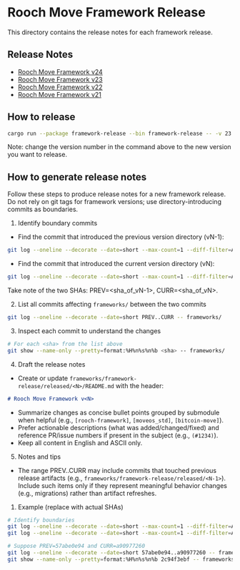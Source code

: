 # Rooch Move Framework Release

This directory contains the release notes for each framework release.

## Release Notes

- [Rooch Move Framework v24](./24/README.md)
- [Rooch Move Framework v23](./23/README.md)
- [Rooch Move Framework v22](./22/README.md)
- [Rooch Move Framework v21](./21/README.md)

## How to release

```bash
cargo run --package framework-release --bin framework-release -- -v 23
```

Note: change the version number in the command above to the new version you want to release.

## How to generate release notes

Follow these steps to produce release notes for a new framework release. Do not rely on git tags for framework versions; use directory-introducing commits as boundaries.

1) Identify boundary commits

- Find the commit that introduced the previous version directory (vN-1):

```bash
git log --oneline --decorate --date=short --max-count=1 --diff-filter=A --name-only -- frameworks/framework-release/released/<N-1>
```

- Find the commit that introduced the current version directory (vN):

```bash
git log --oneline --decorate --date=short --max-count=1 --diff-filter=A --name-only -- frameworks/framework-release/released/<N>
```

Take note of the two SHAs: PREV=<sha_of_vN-1>, CURR=<sha_of_vN>.

2) List all commits affecting `frameworks/` between the two commits

```bash
git log --oneline --decorate --date=short PREV..CURR -- frameworks/
```

3) Inspect each commit to understand the changes

```bash
# For each <sha> from the list above
git show --name-only --pretty=format:%H%n%s%n%b <sha> -- frameworks/
```

4) Draft the release notes

- Create or update `frameworks/framework-release/released/<N>/README.md` with the header:

```markdown
# Rooch Move Framework v<N>
```

- Summarize changes as concise bullet points grouped by submodule when helpful (e.g., `[rooch-framework]`, `[moveos_std]`, `[bitcoin-move]`).
- Prefer actionable descriptions (what was added/changed/fixed) and reference PR/issue numbers if present in the subject (e.g., `(#1234)`).
- Keep all content in English and ASCII only.

5) Notes and tips

- The range PREV..CURR may include commits that touched previous release artifacts (e.g., `frameworks/framework-release/released/<N-1>`). Include such items only if they represent meaningful behavior changes (e.g., migrations) rather than artifact refreshes.

1) Example (replace with actual SHAs)

```bash
# Identify boundaries
git log --oneline --decorate --date=short --max-count=1 --diff-filter=A --name-only -- frameworks/framework-release/released/22
git log --oneline --decorate --date=short --max-count=1 --diff-filter=A --name-only -- frameworks/framework-release/released/23

# Suppose PREV=57abe0e94 and CURR=a90977260
git log --oneline --decorate --date=short 57abe0e94..a90977260 -- frameworks/
git show --name-only --pretty=format:%H%n%s%n%b 2c94f3ebf -- frameworks/
```

